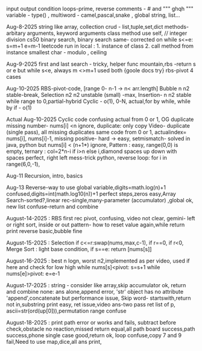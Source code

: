 input output
condition loops-prime, reverse
comments - # and """ ghqh """
variable - type() , multiword - camel,pascal,snake , global
string, list...

Aug-8-2025
string like array, collection crud - list,tuple,set,dict
methods-arbitary arguments, keyword arguments
class method use self, // integer division
cs50 binary search, binary search same- corrected on while s<=e: s=m+1 e=m-1
leetcode run in local : 1. instance of class 2. call method from instance
smallest char - modulo , ceiling

Aug-9-2025
first and last search - tricky, helper func
mountain,rbs -return s or e but while s<e, always m <>m+1 used both {goole docs try}
rbs-pivot 4 cases

Aug-10-2025
RBS-pivot-code, [range 0- n-1 -> n< arr.length]
Bubble n n2 stable-break,
Selection n2 n2 unstable (small) -max,
Insertion- n n2 stable while range to 0,partial-hybrid
Cyclic - o(1), 0-N, actual,for by while, while by if - o(1)

Actual Aug-10-2025
Cyclic code confusing actual from 0 or 1, OG duplicate
missing number- nums[i] <n ignore, duplicate: only copy
Video- duplicate (single pass), all missing duplicates same code
from 0 or 1, actualindex= nums[i], nums[i]-1,
missing positive- hard -> easy, setmismatch- solved in java, python but nums[i] < (n+1\*) ignore,
Pattern : easy, range(0,0) is empty, ternary : col=2\*n-i if i>n else i,diamond spaces
up down with spaces perfect, right left mess-trick python, reverse loop: for i in range(6,0,-1),

Aug-11 Recursion, intro, basics

Aug-13 Reverse-way to use global variable,digits=math.log(n)+1 confused,digits=int(math.log10(n))+1 perfect
steps,zeros easy,Array Search-sorted?,linear rec-single,many-parameter (accumulator) ,global ok, new list confuse-return and combine

August-14-2025 : RBS first rec pivot, confusing, video not clear, gemini- left or right sort, inside or out
pattern- how to reset value again,while return print reverse basic,bubble fine

August-15-2025 : Selection if c<=r:swap(nums,max,c-1), if r==0, if r<0, Merge Sort : light base condition, if s==e: return [nums[s]]

August-16-2025 : best n logn, worst n2,implemented as per video, used if here and check for low high while nums[s]<pivot: s=s+1 while nums[e]>pivot: e=e-1

August-17-2025 : string - consider like array,skip accumulator ok, return and combine none: ans alone,append error, 'str' object has no attribute 'append',concatenate but performance issue,
Skip word- startswith,return not in,substring print easy, ret issue,video ans-two pass ret list of p,
ascii=str(ord(up[0])),permutation range confuse

August-18-2025 : print path error or works and fails, subtract before check,obstacle no reaction,missed return equal,all path board success,path success,phone single case good,return ok, loop confuse,copy 7 and 9 fail,Need to use map,dice,all ans print,
